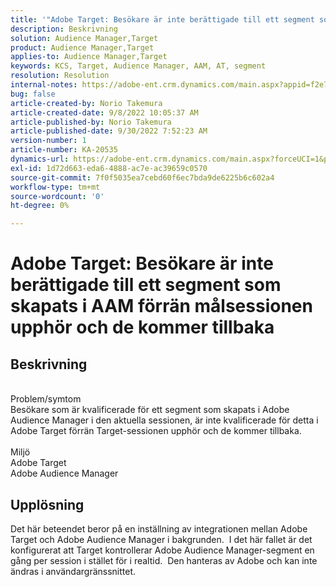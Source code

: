 ```yaml
---
title: '"Adobe Target: Besökare är inte berättigade till ett segment som skapats i AAM förrän målsessionen upphör och de kommer tillbaka.'
description: Beskrivning
solution: Audience Manager,Target
product: Audience Manager,Target
applies-to: Audience Manager,Target
keywords: KCS, Target, Audience Manager, AAM, AT, segment
resolution: Resolution
internal-notes: https://adobe-ent.crm.dynamics.com/main.aspx?appid=f2e74f34-7119-ea11-a811-000d3a5936c5&forceUCI=1&newWindow=true&pagetype=entityrecord&etn=knowledgearticle&id=45e8e885-2b47-e911-a952-000d3a34ebb5
bug: false
article-created-by: Norio Takemura
article-created-date: 9/8/2022 10:05:37 AM
article-published-by: Norio Takemura
article-published-date: 9/30/2022 7:52:23 AM
version-number: 1
article-number: KA-20535
dynamics-url: https://adobe-ent.crm.dynamics.com/main.aspx?forceUCI=1&pagetype=entityrecord&etn=knowledgearticle&id=59671ac2-5d2f-ed11-9db1-002248086d3d
exl-id: 1d72d663-eda6-4888-ac7e-ac39659c0570
source-git-commit: 7f0f5035ea7cebd60f6ec7bda9de6225b6c602a4
workflow-type: tm+mt
source-wordcount: '0'
ht-degree: 0%

---
```


# Adobe Target: Besökare är inte berättigade till ett segment som skapats i AAM förrän målsessionen upphör och de kommer tillbaka

## Beskrivning

<br>Problem/symtom<br>Besökare som är kvalificerade för ett segment som skapats i Adobe Audience Manager i den aktuella sessionen, är inte kvalificerade för detta i Adobe Target förrän Target-sessionen upphör och de kommer tillbaka.<br><br>Miljö<br>Adobe Target
<br>Adobe Audience Manager

## Upplösning


Det här beteendet beror på en inställning av integrationen mellan Adobe Target och Adobe Audience Manager i bakgrunden.  I det här fallet är det konfigurerat att Target kontrollerar Adobe Audience Manager-segment en gång per session i stället för i realtid.  Den hanteras av Adobe och kan inte ändras i användargränssnittet.
